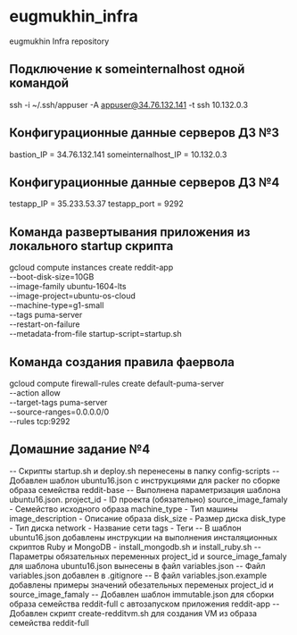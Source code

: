 # eugmukhin_infra
eugmukhin Infra repository

## Подключение к someinternalhost одной командой
ssh -i ~/.ssh/appuser -A appuser@34.76.132.141 -t ssh 10.132.0.3

## Конфигурационные данные серверов ДЗ №3
bastion_IP = 34.76.132.141
someinternalhost_IP = 10.132.0.3

## Конфигурационные данные серверов ДЗ №4
testapp_IP = 35.233.53.37
testapp_port = 9292

## Команда развертывания приложения из локального startup скрипта
gcloud compute instances create reddit-app\
  --boot-disk-size=10GB \
  --image-family ubuntu-1604-lts \
  --image-project=ubuntu-os-cloud \
  --machine-type=g1-small \
  --tags puma-server \
  --restart-on-failure \
  --metadata-from-file startup-script=startup.sh

## Команда создания правила фаервола
gcloud compute firewall-rules create default-puma-server \
  --action allow \
  --target-tags puma-server \
  --source-ranges=0.0.0.0/0 \
  --rules tcp:9292

## Домашние задание №4
-- Скрипты startup.sh и deploy.sh перенесены в папку config-scripts
-- Добавлен шаблон ubuntu16.json с инструкциями для packer по сборке образа семейства reddit-base
-- Выполнена параметризация шаблона ubuntu16.json.
    project_id - ID проекта (обязательно)
    source_image_famaly - Семейство исходного образа
    machine_type - Тип машины
    image_description - Описание образа
    disk_size - Размер диска
    disk_type - Тип диска
    network - Название сети
    tags - Теги
-- В шаблон ubuntu16.json добавлены инструкции на выполнения инсталяционных скриптов Ruby и MongoDB - install_mongodb.sh и install_ruby.sh
-- Параметры обязательных переменных project_id и source_image_famaly для шаблона ubuntu16.json вынесены в файл variables.json
-- Файл variables.json добавлен в .gitignore
-- В файл variables.json.example добавлены примеры значений обезательных переменых project_id и source_image_famaly
-- Добавлен шаблон immutable.json для сборки образа семейства reddit-full с автозапуском приложения reddit-app
-- Добавлен скрипт create-redditvm.sh для создания VM из образа семейства reddit-full
